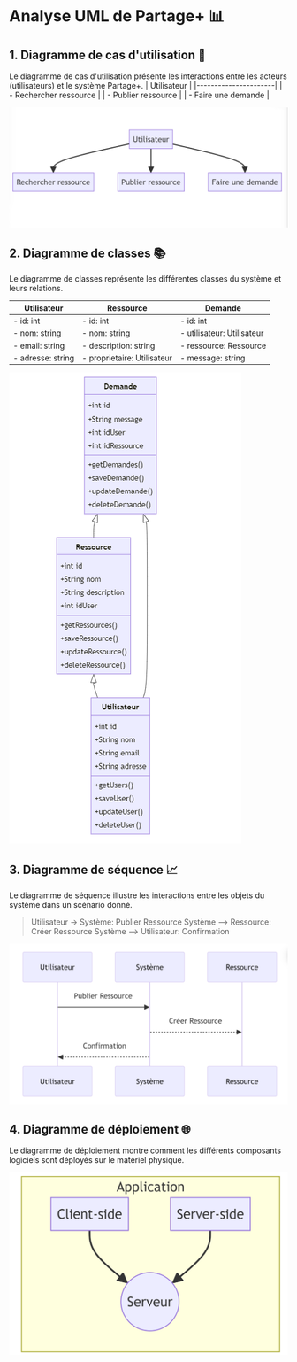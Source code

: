 # Analyse UML de Partage+ 📊

## 1. Diagramme de cas d'utilisation 🔄

Le diagramme de cas d'utilisation présente les interactions entre les acteurs (utilisateurs) et le système Partage+.
| Utilisateur          |
|----------------------|
| - Rechercher ressource |
| - Publier ressource    |
| - Faire une demande    |

![Diagramme de cas d'utilisation](./diagrammes/diagram_de_cas_utilisation.png)

## 2. Diagramme de classes 📚

Le diagramme de classes représente les différentes classes du système et leurs relations.

| Utilisateur       | Ressource         | Demande         |
|-------------------|-------------------|-----------------|
| - id: int         | - id: int         | - id: int       |
| - nom: string     | - nom: string     | - utilisateur: Utilisateur |
| - email: string   | - description: string | - ressource: Ressource |
| - adresse: string| - proprietaire: Utilisateur | - message: string |

![Diagramme de classes](./diagrammes/diagram_de_classe.png)

## 3. Diagramme de séquence 📈

Le diagramme de séquence illustre les interactions entre les objets du système dans un scénario donné.

>Utilisateur -> Système: Publier Ressource
>Système --> Ressource: Créer Ressource
>Système --> Utilisateur: Confirmation

![Diagramme de séquence](./diagrammes/diagram_de_sequence.png)

## 4. Diagramme de déploiement 🌐

Le diagramme de déploiement montre comment les différents composants logiciels sont déployés sur le matériel physique.

![Diagramme de déploiement](./diagrammes/diagram_de_deploiment.png)

